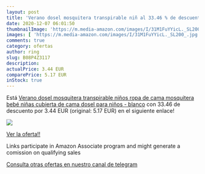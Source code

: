```yaml
---
layout: post
title: 'Verano dosel mosquitera transpirable niñ al 33.46 % de descuento'
date: 2020-12-07 06:01:50
thumbnailImage: 'https://m.media-amazon.com/images/I/31M1FuYYicL._SL200_.jpg'
images: [ 'https://m.media-amazon.com/images/I/31M1FuYYicL._SL200_.jpg' ]
comments: true
category: ofertas
author: ring
slug: B08P4Z3117
description:
actualPrice: 3.44 EUR
comparePrice: 5.17 EUR
inStock: true
---
```


Está [Verano dosel mosquitera transpirable niños ropa de cama mosquitera bebé niñas cubierta de cama dosel para niños - blanco](https://www.amazon.es/dp/B08P4Z3117/?tag=tolees-21) con 33.46 de descuento por 3.44 EUR (original: 5.17 EUR) en el siguiente enlace!

[![](https://m.media-amazon.com/images/I/31M1FuYYicL._SL200_.jpg)](https://www.amazon.es/dp/B08P4Z3117/?tag=tolees-21)

[Ver la oferta!!](https://www.amazon.es/dp/B08P4Z3117/?tag=tolees-21)

Links participate in Amazon Associate program and might generate a comission on qualifying sales

[Consulta otras ofertas en nuestro canal de telegram](https://t.me/s/ofertas25)
